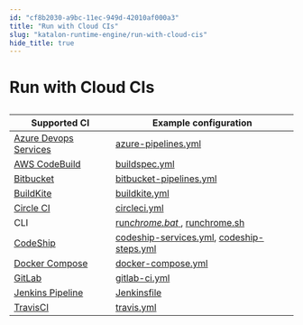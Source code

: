 ```yaml
---
id: "cf8b2030-a9bc-11ec-949d-42010af000a3"
title: "Run with Cloud CIs"
slug: "katalon-runtime-engine/run-with-cloud-cis"
hide_title: true
---
```

  

# <a id="id" class="anchor_top_offset"/><a id="ariaid-title1" class="anchor_top_offset"/>Run with Cloud CIs

  
    
<table xmlns="http://www.w3.org/1999/xhtml" className="table"><caption /><thead className="thead">     <tr className>       <th className="entry anchor_top_offset" id="id__entry__1">Supported CI</th>       <th className="entry anchor_top_offset" id="id__entry__2">Example configuration</th>     </tr>   </thead><tbody className="tbody">     <tr className>       <td className="entry" headers="id__entry__1 id__entry__2 ">         <a className="xref j-external-link" href="https://azure.microsoft.com/en-in/services/devops/" target="_blank">Azure           Devops Services</a>       </td>       <td className="entry" headers="id__entry__1 id__entry__2 ">         <a className="xref j-external-link" href="https://github.com/katalon-studio-samples/ci-samples/blob/master/azure-pipelines.yml" target="_blank">azure-pipelines.yml</a>       </td>     </tr>     <tr className>       <td className="entry" headers="id__entry__1 id__entry__2 ">         <a className="xref j-external-link" href="https://aws.amazon.com/codebuild/" target="_blank">AWS           CodeBuild</a>       </td>       <td className="entry" headers="id__entry__1 id__entry__2 ">         <a className="xref j-external-link" href="https://github.com/katalon-studio-samples/ci-samples/blob/master/buildspec.yml" target="_blank">buildspec.yml</a>       </td>     </tr>     <tr className>       <td className="entry" headers="id__entry__1 id__entry__2 ">         <a className="xref j-external-link" href="https://bitbucket.org/product" target="_blank">Bitbucket</a>       </td>       <td className="entry" headers="id__entry__1 id__entry__2 ">         <a className="xref j-external-link" href="https://github.com/katalon-studio-samples/ci-samples/blob/master/bitbucket-pipelines.yml" target="_blank">bitbucket-pipelines.yml</a>       </td>     </tr>     <tr className>       <td className="entry" headers="id__entry__1 id__entry__2 ">         <a className="xref j-external-link" href="https://buildkite.com/" target="_blank">BuildKite</a>       </td>       <td className="entry" headers="id__entry__1 id__entry__2 ">         <a className="xref j-external-link" href="https://github.com/katalon-studio-samples/ci-samples/blob/master/.buildkite/pipeline.yml" target="_blank">buildkite.yml</a>       </td>     </tr>     <tr className>       <td className="entry" headers="id__entry__1 id__entry__2 ">         <a className="xref j-external-link" href="https://circleci.com/" target="_blank">Circle CI</a>       </td>       <td className="entry" headers="id__entry__1 id__entry__2 ">         <a className="xref j-external-link" href="https://github.com/katalon-studio-samples/ci-samples/blob/master/.circleci/config.yml" target="_blank">circleci.yml</a>       </td>     </tr>     <tr className>       <td className="entry" headers="id__entry__1 id__entry__2 ">CLI</td>       <td className="entry" headers="id__entry__1 id__entry__2 ">         <a className="xref j-external-link" href="https://github.com/katalon-studio-samples/ci-samples/blob/master/run_chrome.bat" target="_blank">run<em className="ph i">chrome.bat</em>         </a>,         <a className="xref j-external-link" href="https://github.com/katalon-studio-samples/ci-samples/blob/master/run_chrome.sh" target="_blank">runchrome.sh</a>       </td>     </tr>     <tr className>       <td className="entry" headers="id__entry__1 id__entry__2 ">         <a className="xref j-external-link" href="https://codeship.com/" target="_blank">CodeShip</a>       </td>       <td className="entry" headers="id__entry__1 id__entry__2 ">         <a className="xref j-external-link" href="https://github.com/katalon-studio-samples/ci-samples/blob/master/codeship-services.yml" target="_blank">codeship-services.yml</a>,         <a className="xref j-external-link" href="https://github.com/katalon-studio-samples/ci-samples/blob/master/codeship-steps.yml" target="_blank">codeship-steps.yml</a>       </td>     </tr>     <tr className>       <td className="entry" headers="id__entry__1 id__entry__2 ">         <a className="xref j-external-link" href="https://https://docs.docker.com/compose/" target="_blank">Docker           Compose</a>       </td>       <td className="entry" headers="id__entry__1 id__entry__2 ">         <a className="xref j-external-link" href="https://github.com/katalon-studio-samples/ci-samples/blob/master/docker-compose.yml" target="_blank">docker-compose.yml</a>       </td>     </tr>     <tr className>       <td className="entry" headers="id__entry__1 id__entry__2 ">         <a className="xref j-external-link" href="https://about.gitlab.com/" target="_blank">GitLab</a>       </td>       <td className="entry" headers="id__entry__1 id__entry__2 ">         <a className="xref j-external-link" href="https://github.com/katalon-studio-samples/ci-samples/blob/master/.gitlab-ci.yml" target="_blank">gitlab-ci.yml</a>       </td>     </tr>     <tr className>       <td className="entry" headers="id__entry__1 id__entry__2 ">         <a className="xref j-external-link" href="https://jenkins.io/" target="_blank">Jenkins Pipeline</a>       </td>       <td className="entry" headers="id__entry__1 id__entry__2 ">         <a className="xref j-external-link" href="https://github.com/katalon-studio-samples/ci-samples/blob/master/Jenkinsfile" target="_blank">Jenkinsfile</a>       </td>     </tr>     <tr className>       <td className="entry" headers="id__entry__1 id__entry__2 ">         <a className="xref j-external-link" href="https://travis-ci.org/" target="_blank">TravisCI</a>       </td>       <td className="entry" headers="id__entry__1 id__entry__2 ">         <a className="xref j-external-link" href="https://github.com/katalon-studio-samples/ci-samples/blob/master/.travis.yml" target="_blank">travis.yml</a>       </td>     </tr>   </tbody></table> 
  

